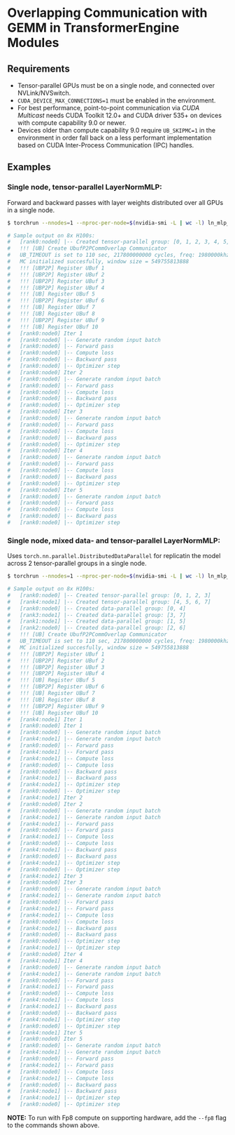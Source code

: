 # Overlapping Communication with GEMM in TransformerEngine Modules

## Requirements

- Tensor-parallel GPUs must be on a single node, and connected over NVLink/NVSwitch.
- `CUDA_DEVICE_MAX_CONNECTIONS=1` must be enabled in the environment.
- For best performance, point-to-point communication via _CUDA Multicast_ needs CUDA Toolkit 12.0+
  and CUDA driver 535+ on devices with compute capability 9.0 or newer.
- Devices older than compute capability 9.0 require `UB_SKIPMC=1` in the environment in order fall
  back on a less performant implementation based on CUDA Inter-Process Communication (IPC) handles.

## Examples

### Single node, tensor-parallel LayerNormMLP:

Forward and backward passes with layer weights distributed over all GPUs in a single node.

```bash
$ torchrun --nnodes=1 --nproc-per-node=$(nvidia-smi -L | wc -l) ln_mlp_with_overlap.py

# Sample output on 8x H100s:
#   [rank0:node0] |-- Created tensor-parallel group: [0, 1, 2, 3, 4, 5, 6, 7]
#   !!! [UB] Create UbufP2PCommOverlap Communicator
#   UB_TIMEOUT is set to 110 sec, 217800000000 cycles, freq: 1980000khz
#   MC initialized succesfully, window size = 549755813888
#   !!! [UBP2P] Register UBuf 1
#   !!! [UBP2P] Register UBuf 2
#   !!! [UBP2P] Register UBuf 3
#   !!! [UBP2P] Register UBuf 4
#   !!! [UB] Register UBuf 5
#   !!! [UBP2P] Register UBuf 6
#   !!! [UB] Register UBuf 7
#   !!! [UB] Register UBuf 8
#   !!! [UBP2P] Register UBuf 9
#   !!! [UB] Register UBuf 10
#   [rank0:node0] Iter 1
#   [rank0:node0] |-- Generate random input batch
#   [rank0:node0] |-- Forward pass
#   [rank0:node0] |-- Compute loss
#   [rank0:node0] |-- Backward pass
#   [rank0:node0] |-- Optimizer step
#   [rank0:node0] Iter 2
#   [rank0:node0] |-- Generate random input batch
#   [rank0:node0] |-- Forward pass
#   [rank0:node0] |-- Compute loss
#   [rank0:node0] |-- Backward pass
#   [rank0:node0] |-- Optimizer step
#   [rank0:node0] Iter 3
#   [rank0:node0] |-- Generate random input batch
#   [rank0:node0] |-- Forward pass
#   [rank0:node0] |-- Compute loss
#   [rank0:node0] |-- Backward pass
#   [rank0:node0] |-- Optimizer step
#   [rank0:node0] Iter 4
#   [rank0:node0] |-- Generate random input batch
#   [rank0:node0] |-- Forward pass
#   [rank0:node0] |-- Compute loss
#   [rank0:node0] |-- Backward pass
#   [rank0:node0] |-- Optimizer step
#   [rank0:node0] Iter 5
#   [rank0:node0] |-- Generate random input batch
#   [rank0:node0] |-- Forward pass
#   [rank0:node0] |-- Compute loss
#   [rank0:node0] |-- Backward pass
#   [rank0:node0] |-- Optimizer step
```
### Single node, mixed data- and tensor-parallel LayerNormMLP:

Uses `torch.nn.parallel.DistributedDataParallel` for replicatin the model across 2 tensor-parallel
groups in a single node.

```bash
$ torchrun --nnodes=1 --nproc-per-node=$(nvidia-smi -L | wc -l) ln_mlp_overlap.py --num-replicas 2

# Sample output on 8x H100s:
#   [rank0:node0] |-- Created tensor-parallel group: [0, 1, 2, 3]
#   [rank4:node1] |-- Created tensor-parallel group: [4, 5, 6, 7]
#   [rank0:node0] |-- Created data-parallel group: [0, 4]
#   [rank3:node1] |-- Created data-parallel group: [3, 7]
#   [rank1:node1] |-- Created data-parallel group: [1, 5]
#   [rank2:node0] |-- Created data-parallel group: [2, 6]
#   !!! [UB] Create UbufP2PCommOverlap Communicator
#   UB_TIMEOUT is set to 110 sec, 217800000000 cycles, freq: 1980000khz
#   MC initialized succesfully, window size = 549755813888
#   !!! [UBP2P] Register UBuf 1
#   !!! [UBP2P] Register UBuf 2
#   !!! [UBP2P] Register UBuf 3
#   !!! [UBP2P] Register UBuf 4
#   !!! [UB] Register UBuf 5
#   !!! [UBP2P] Register UBuf 6
#   !!! [UB] Register UBuf 7
#   !!! [UB] Register UBuf 8
#   !!! [UBP2P] Register UBuf 9
#   !!! [UB] Register UBuf 10
#   [rank4:node1] Iter 1
#   [rank0:node0] Iter 1
#   [rank0:node0] |-- Generate random input batch
#   [rank4:node1] |-- Generate random input batch
#   [rank0:node0] |-- Forward pass
#   [rank4:node1] |-- Forward pass
#   [rank4:node1] |-- Compute loss
#   [rank0:node0] |-- Compute loss
#   [rank0:node0] |-- Backward pass
#   [rank4:node1] |-- Backward pass
#   [rank4:node1] |-- Optimizer step
#   [rank0:node0] |-- Optimizer step
#   [rank4:node1] Iter 2
#   [rank0:node0] Iter 2
#   [rank0:node0] |-- Generate random input batch
#   [rank4:node1] |-- Generate random input batch
#   [rank4:node1] |-- Forward pass
#   [rank0:node0] |-- Forward pass
#   [rank4:node1] |-- Compute loss
#   [rank0:node0] |-- Compute loss
#   [rank4:node1] |-- Backward pass
#   [rank0:node0] |-- Backward pass
#   [rank4:node1] |-- Optimizer step
#   [rank0:node0] |-- Optimizer step
#   [rank4:node1] Iter 3
#   [rank0:node0] Iter 3
#   [rank0:node0] |-- Generate random input batch
#   [rank4:node1] |-- Generate random input batch
#   [rank0:node0] |-- Forward pass
#   [rank4:node1] |-- Forward pass
#   [rank4:node1] |-- Compute loss
#   [rank0:node0] |-- Compute loss
#   [rank4:node1] |-- Backward pass
#   [rank0:node0] |-- Backward pass
#   [rank0:node0] |-- Optimizer step
#   [rank4:node1] |-- Optimizer step
#   [rank0:node0] Iter 4
#   [rank4:node1] Iter 4
#   [rank0:node0] |-- Generate random input batch
#   [rank4:node1] |-- Generate random input batch
#   [rank0:node0] |-- Forward pass
#   [rank4:node1] |-- Forward pass
#   [rank0:node0] |-- Compute loss
#   [rank4:node1] |-- Compute loss
#   [rank4:node1] |-- Backward pass
#   [rank0:node0] |-- Backward pass
#   [rank4:node1] |-- Optimizer step
#   [rank0:node0] |-- Optimizer step
#   [rank4:node1] Iter 5
#   [rank0:node0] Iter 5
#   [rank0:node0] |-- Generate random input batch
#   [rank4:node1] |-- Generate random input batch
#   [rank0:node0] |-- Forward pass
#   [rank4:node1] |-- Forward pass
#   [rank0:node0] |-- Compute loss
#   [rank4:node1] |-- Compute loss
#   [rank0:node0] |-- Backward pass
#   [rank4:node1] |-- Backward pass
#   [rank4:node1] |-- Optimizer step
#   [rank0:node0] |-- Optimizer step
```

**NOTE:** To run with Fp8 compute on supporting hardware, add the `--fp8` flag to the commands
shown above.
